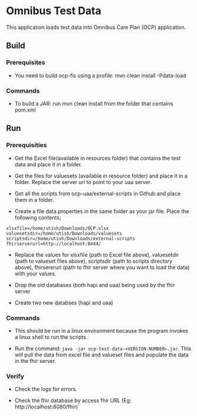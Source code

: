 # Omnibus Test Data

This application loads test data into Omnibus Care Plan (OCP) application. 

## Build

### Prerequisites

+ You need to build ocp-fis using a profile: mvn clean install -Pdata-load

### Commands

+ To build a JAR: run mvn clean install from the folder that contains pom.xml

## Run

### Prerequisities

+ Get the Excel file(available in resources folder) that contains the test data and place it in a folder.

+ Get the files for valuesets (available in resource folder) and place it in a folder. Replace the server url to point to your uaa server.

+ Get all the scripts from ocp-uaa/external-scripts in Github and place them in a folder. 

+ Create a file data.properties in the same folder as your jar file. Place the following contents;

`xlsxfile=/home/utish/Downloads/OCP.xlsx
valuesetsdir=/home/utish/Downloads/valuesets
scriptsdir=/home/utish/Downloads/external-scripts
fhirserverurl=http://localhost:8444/`

+ Replace the values for xlsxfile (path to Excel file above), valuesetdir (path to valueset files above), scriptsdir (path to scripts directory above), fhirsererurl (path to fhir server where you want to load the data) with your values.

+ Drop the old databases (both hapi and uaa) being used by the fhir server

+ Create two new databses (hapi and uaa)

### Commands

+ This should be run in a linux environment because the program invokes a linux shell to run the scripts.

+ Run the command: `java -jar ocp-test-data-<VERSION-NUMBER>.jar`. This will pull the data from excel file and valueset files and populate the data in the fhir server.

### Verify

+ Check the logs for errors.

+ Check the fhir database by access fhir URL (Eg: http://localhost:8080/fhir)